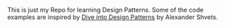 This is just my Repo for learning Design Patterns. Some of the code examples are inspired by [Dive into Design Patterns](https://refactoring.guru/design-patterns/book) by Alexander Shvets. 
